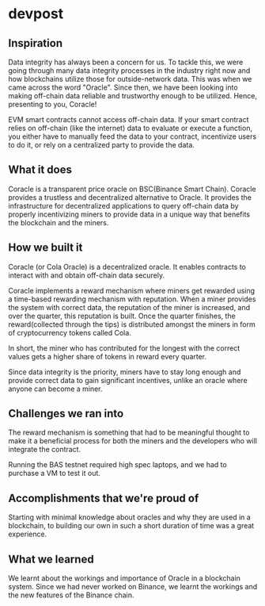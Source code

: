 # devpost

## Inspiration

Data integrity has always been a concern for us. To tackle this, we were going through many data integrity processes in the industry right now and how blockchains utilize those for outside-network data. This was when we came across the word "Oracle". Since then, we have been looking into making off-chain data reliable and trustworthy enough to be utilized. Hence, presenting to you, Coracle!

EVM smart contracts cannot access off-chain data. If your smart contract relies on off-chain (like the internet) data to evaluate or execute a function, you either have to manually feed the data to your contract, incentivize users to do it, or rely on a centralized party to provide the data.

## What it does

Coracle is a transparent price oracle on BSC(Binance Smart Chain). Coracle provides a trustless and decentralized alternative to Oracle. It provides the infrastructure for decentralized applications to query off-chain data by properly incentivizing miners to provide data in a unique way that benefits the blockchain and the miners.

## How we built it

Coracle (or Cola Oracle) is a decentralized oracle. It enables contracts to interact with and obtain off-chain data securely.

Coracle implements a reward mechanism where miners get rewarded using a time-based rewarding mechanism with reputation. When a miner provides the system with correct data, the reputation of the miner is increased, and over the quarter, this reputation is built. Once the quarter finishes, the reward(collected through the tips) is distributed amongst the miners in form of cryptocurrency tokens called Cola.

In short, the miner who has contributed for the longest with the correct values gets a higher share of tokens in reward every quarter.

Since data integrity is the priority, miners have to stay long enough and provide correct data to gain significant incentives, unlike an oracle where anyone can become a miner.

## Challenges we ran into

The reward mechanism is something that had to be meaningful thought to make it a beneficial process for both the miners and the developers who will integrate the contract.

Running the BAS testnet required high spec laptops, and we had to purchase a VM to test it out.

## Accomplishments that we're proud of

Starting with minimal knowledge about oracles and why they are used in a blockchain, to building our own in such a short duration of time was a great experience.

## What we learned

We learnt about the workings and importance of Oracle in a blockchain system. Since we had never worked on Binance, we learnt the workings and the new features of the Binance chain.
